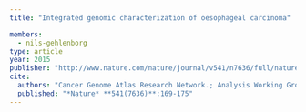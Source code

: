 ```yaml
---
title: "Integrated genomic characterization of oesophageal carcinoma"

members:
  - nils-gehlenborg
type: article
year: 2015
publisher: "http://www.nature.com/nature/journal/v541/n7636/full/nature20805.html"
cite:
  authors: "Cancer Genome Atlas Research Network.; Analysis Working Group: Asan University.; BC Cancer Agency.; Brigham and Women’s Hospital.; Broad Institute.; Brown University.; Case Western Reserve University.; Dana-Farber Cancer Institute.; Duke University.; Greater Poland Cancer Centre.; Harvard Medical School.; Institute for Systems Biology.; KU Leuven.; Mayo Clinic.; Memorial Sloan Kettering Cancer Center.; National Cancer Institute.; Nationwide Children’s Hospital.; Stanford University.; University of Alabama.; University of Michigan.; University of North Carolina.; University of Pittsburgh.; University of Rochester.; University of Southern California.; University of Texas MD Anderson Cancer Center.; University of Washington.; Van Andel Research Institute.; Vanderbilt University.; Washington University.; Genome Sequencing Center: Broad Institute.; Washington University in St. Louis.; Genome Characterization Centers: BC Cancer Agency.; Broad Institute.; Harvard Medical School.; Sidney Kimmel Comprehensive Cancer Center at Johns Hopkins University.; University of North Carolina.; University of Southern California Epigenome Center.; University of Texas MD Anderson Cancer Center.; Van Andel Research Institute.; Genome Data Analysis Centers: Broad Institute.; Brown University:.; Harvard Medical School.; Institute for Systems Biology.; Memorial Sloan Kettering Cancer Center.; University of California Santa Cruz.; University of Texas MD Anderson Cancer Center.; Biospecimen Core Resource: International Genomics Consortium.; Research Institute at Nationwide Children’s Hospital.; Tissue Source Sites: Analytic Biologic Services.; Asan Medical Center.; Asterand Bioscience.; Barretos Cancer Hospital.; BioreclamationIVT.; Botkin Municipal Clinic.; Chonnam National University Medical School.; Christiana Care Health System.; Cureline.; Duke University.; Emory University.; Erasmus University.; Indiana University School of Medicine.; Institute of Oncology of Moldova.; International Genomics Consortium.; Invidumed.; Israelitisches Krankenhaus Hamburg.; Keimyung University School of Medicine.; Memorial Sloan Kettering Cancer Center.; National Cancer Center Goyang.; Ontario Tumour Bank.; Peter MacCallum Cancer Centre.; Pusan National University Medical School.; Ribeirão Preto Medical School.; St. Joseph’s Hospital &Medical Center.; St. Petersburg Academic University.; Tayside Tissue Bank.; University of Dundee.; University of Kansas Medical Center.; University of Michigan.; University of North Carolina at Chapel Hill.; University of Pittsburgh School of Medicine.; University of Texas MD Anderson Cancer Center.; Disease Working Group: Duke University.; Memorial Sloan Kettering Cancer Center.; National Cancer Institute.; University of Texas MD Anderson Cancer Center.; Yonsei University College of Medicine.; Data Coordination Center: CSRA Inc.; Project Team: National Institutes of Health"
  published: "*Nature* **541(7636)**:169-175"
---
```

